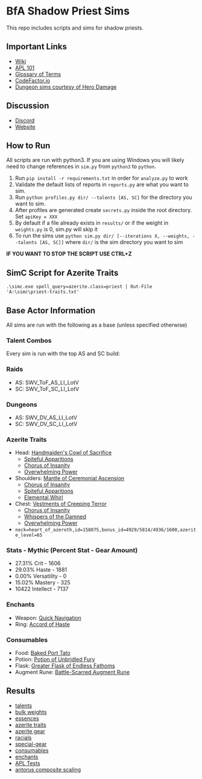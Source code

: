# BfA Shadow Priest Sims

This repo includes scripts and sims for shadow priests.

## Important Links
- [Wiki](https://github.com/WarcraftPriests/bfa-shadow-priest/wiki)
- [APL 101](https://github.com/WarcraftPriests/bfa-shadow-priest/wiki/APLs-101)
- [Glossary of Terms](https://github.com/WarcraftPriests/bfa-shadow-priest/wiki/Glossary)
- [CodeFactor.io](https://www.codefactor.io/repository/github/warcraftpriests/bfa-shadow-priest)
- [Dungeon sims courtesy of Hero Damage](https://www.herodamage.com)

## Discussion
- [Discord](https://discord.gg/WarcraftPriests)
- [Website](https://warcraftpriests.com/)

## How to Run
All scripts are run with python3. If you are using Windows you will likely need to change references in `sim.py` from `python3` to `python`.

1. Run `pip install -r requirements.txt` in order for `analyze.py` to work
2. Validate the default lists of reports in `reports.py` are what you want to sim.
3. Run `python profiles.py dir/ --talents [AS, SC]` for the directory you want to sim.
4. After profiles are generated create `secrets.py` inside the root directory. Set `apiKey = XXX`
5. By default if a file already exists in `results/` or if the weight in `weights.py` is 0, sim.py will skip it
6. To run the sims use `python sim.py dir/ [--iterations X, --weights, --talents [AS, SC]]` where `dir/` is the sim directory you want to sim

**IF YOU WANT TO STOP THE SCRIPT USE CTRL+Z**

## SimC Script for Azerite Traits
```
.\simc.exe spell_query=azerite.class=priest | Out-File 'A:\simc\priest-traits.txt'
```

## Base Actor Information
All sims are run with the following as a base (unless specified otherwise)

### Talent Combos
Every sim is run with the top AS and SC build:
### Raids
- AS: SWV_ToF_AS_LI_LotV
- SC: SWV_ToF_SC_LI_LotV
### Dungeons
- AS: SWV_DV_AS_LI_LotV
- SC: SWV_DV_SC_LI_LotV

### Azerite Traits
- Head: [Handmaiden's Cowl of Sacrifice](https://www.wowhead.com/item=168336?bonus=4775&azerite-powers=5:403:405:30:13&ilvl=450)
    - [Spiteful Apparitions](https://www.wowhead.com/spell=277682/spiteful-apparitions)
    - [Chorus of Insanity](https://www.wowhead.com/spell=278661/chorus-of-insanity)
    - [Overwhelming Power](https://bfa.wowhead.com/spell=271705/overwhelming-power)
- Shoulders: [Mantle of Ceremonial Ascension](https://www.wowhead.com/item=158344/mantle-of-ceremonial-ascension&bonus=4817:1512&azerite-powers=5)
    - [Chorus of Insanity](https://www.wowhead.com/spell=278661/chorus-of-insanity)
    - [Spiteful Apparitions](https://www.wowhead.com/spell=277682/spiteful-apparitions)
    - [Elemental Whirl](https://www.wowhead.com/spell=263984/elemental-whirl)
- Chest: [Vestments of Creeping Terror](https://www.wowhead.com/item=168337?bonus=4775&azerite-powers=5:405:236:30:13&ilvl=450)
    - [Chorus of Insanity](https://www.wowhead.com/spell=278661/chorus-of-insanity)
    - [Whispers of the Damned](https://www.wowhead.com/spell=275722/whispers-of-the-damned)
    - [Overwhelming Power](https://bfa.wowhead.com/spell=271705/overwhelming-power)
- `neck=heart_of_azeroth,id=158075,bonus_id=4929/5814/4936/1600,azerite_level=65`

### Stats - Mythic (Percent Stat - Gear Amount)
- 27.31% Crit - 1606
- 29.03% Haste - 1881
- 0.00% Versatility - 0
- 15.02% Mastery - 325
- 10422 Intellect - 7137

### Enchants
- Weapon: [Quick Navigation](https://www.wowhead.com/spell=268894/weapon-enchant-quick-navigation)
- Ring: [Accord of Haste](https://www.wowhead.com/item=168447/enchant-ring-accord-of-haste)

### Consumables
- Food: [Baked Port Tato](https://www.wowhead.com/item=168313/baked-port-tato)
- Potion: [Potion of Unbridled Fury](https://www.wowhead.com/item=169299/potion-of-unbridled-fury)
- Flask: [Greater Flask of Endless Fathoms](https://www.wowhead.com/item=168652/greater-flask-of-endless-fathoms)
- Augment Rune: [Battle-Scarred Augment Rune](https://www.wowhead.com/item=160053/battle-scarred-augment-rune)

## Results
- [talents](https://github.com/WarcraftPriests/bfa-shadow-priest/tree/master/talents)
- [bulk weights](https://github.com/WarcraftPriests/bfa-shadow-priest/tree/master/stats)
- [essences](https://github.com/WarcraftPriests/bfa-shadow-priest/tree/master/essences)
- [azerite traits](https://github.com/WarcraftPriests/bfa-shadow-priest/tree/master/azerite-traits)
- [azerite gear](https://github.com/WarcraftPriests/bfa-shadow-priest/tree/master/azerite-gear)
- [racials](https://github.com/WarcraftPriests/bfa-shadow-priest/tree/master/racials)
- [special-gear](https://github.com/WarcraftPriests/bfa-shadow-priest/tree/master/essences)
- [consumables](https://github.com/WarcraftPriests/bfa-shadow-priest/tree/master/consumables)
- [enchants](https://github.com/WarcraftPriests/bfa-shadow-priest/tree/master/enchants)
- [APL Tests](https://github.com/WarcraftPriests/bfa-shadow-priest/tree/master/apl)
- [antorus composite scaling](https://docs.google.com/spreadsheets/d/1xfME0P6LKmI541Ma6NE7b5XahWu-rxdFUSHy0Y-MoCM/edit?usp=sharing)
